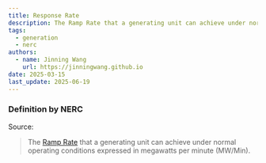 ```yaml
---
title: Response Rate
description: The Ramp Rate that a generating unit can achieve under normal conditions.
tags:
  - generation
  - nerc
authors:
  - name: Jinning Wang
    url: https://jinningwang.github.io
date: 2025-03-15
last_update: 2025-06-19
---
```


### Definition by NERC

Source: <d-cite key="nerc2024glossary"></d-cite>

> The [Ramp Rate](/wiki/ramp) that a generating unit can achieve under normal operating conditions expressed in megawatts per minute (MW/Min).
